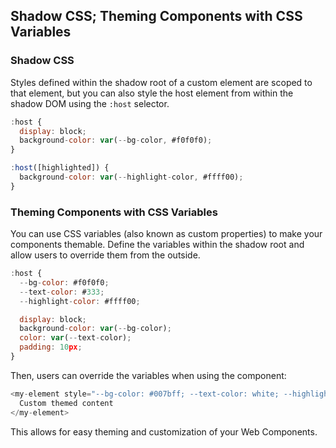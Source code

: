 ## Shadow CSS; Theming Components with CSS Variables

### Shadow CSS

Styles defined within the shadow root of a custom element are scoped to that element, but you can also style the host element from within the shadow DOM using the `:host` selector.
```js
:host {
  display: block;
  background-color: var(--bg-color, #f0f0f0);
}

:host([highlighted]) {
  background-color: var(--highlight-color, #ffff00);
}
```
### Theming Components with CSS Variables

You can use CSS variables (also known as custom properties) to make your components themable. Define the variables within the shadow root and allow users to override them from the outside.
```js
:host {
  --bg-color: #f0f0f0;
  --text-color: #333;
  --highlight-color: #ffff00;

  display: block;
  background-color: var(--bg-color);
  color: var(--text-color);
  padding: 10px;
}
```

Then, users can override the variables when using the component:
```js
<my-element style="--bg-color: #007bff; --text-color: white; --highlight-color: #00ff00;">
  Custom themed content
</my-element>
```

This allows for easy theming and customization of your Web Components.